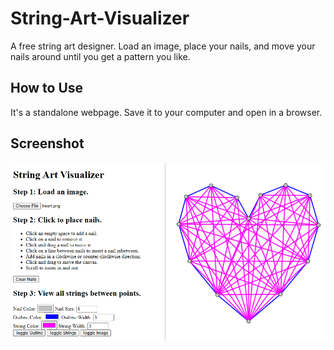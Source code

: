 # String-Art-Visualizer
A free string art designer.
Load an image, place your nails, and move your nails around until you get a pattern you like.

## How to Use
It's a standalone webpage. Save it to your computer and open in a browser.

## Screenshot
![App Screenshot](Screenshot.png)
